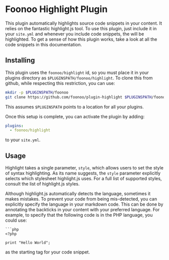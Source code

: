 # Foonoo Highlight Plugin

This plugin automatically highlights source code snippets in your content. It relies on the fantastic highlight.js tool. To use this plugin, just include it in your `site.yml` and whenever you include code snippets, the will be highlighted. To get a sense of how this plugin works, take a look at all the code snippets in this documentation.

## Installing
This plugin uses the `foonoo/highlight` id, so you must place it in your plugins directory as `$PLUGINSPATH/foonoo/highlight`. To clone this from github, while respecting this restriction, you can use:

```bash
mkdir -p $PLUGINSPATH/foonoo
git clone https://github.com/foonoo/plugin-highlight $PLUGINSPATH/foonoo/highlight
```

This assumes `$PLUGINSPATH` points to a location for all your plugins.

Once this setup is complete, you can activate the plugin by adding:

```yml
plugins:
  - foonoo/highlight
```
to your `site.yml`.

## Usage
Highlight takes a single parameter, `style`, which allows users to set the style of syntax highlighting. As its name suggests, the `style` parameter explicitly selects which stylesheet highlight.js uses. For a full list of supported styles, consult the list of highlight.js styles.

Although highlight.js automatically detects the language, sometimes it makes mistakes. To prevent your code from being mis-detected, you can explicitly specify the language in your markdown code. This can be done by annotating the backticks in your content with your preferred language. For example, to specify that the following code is in the PHP language, you could use:

```
```php
<?php

print "Hello World";

```
as the starting tag for your code snippet.